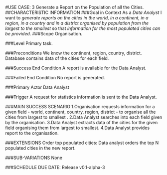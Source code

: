 #USE CASE: 3 Generate a Report on the Population of all the Cities.
##CHARACTERISTIC INFORMATION
###Goal in Context
As a *Data Analyst* I want to *generate reports on the cities in the world, in a continent, in a region, in a country and in a district organised by population from the largest to the smallest* so that *information for the most populated cities can be provided*.
###Scope
Organisation.

###Level
Primary task.

###Preconditions
We know the continent, region, country, district. Database contains data of the cities for each field.

###Success End Condition
A report is available for the Data Analyst.

###Failed End Condition
No report is generated.

###Primary Actor
Data Analyst

###Trigger
A request for statistics information is sent to the Data Analyst.

###MAIN SUCCESS SCENARIO
1.Organisation requests information for a given field - world, continent, country, region, district - to organise all the cities from largest to smallest .
2.Data Analyst searches into each field given by the organisation.
3.Data Analyst extracts data of the cities for the given field organising them from largest to smallest.
4.Data Analyst provides report to the organisation.

###EXTENSIONS
Order top populated cities:
Data analyst orders the top N populated cities in the new report.

###SUB-VARIATIONS
None

###SCHEDULE
DUE DATE: Release v0.1-alpha-3
